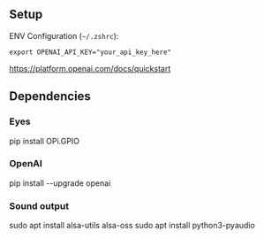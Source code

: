 ## Setup

ENV Configuration (`~/.zshrc`):

```
export OPENAI_API_KEY="your_api_key_here"
```

https://platform.openai.com/docs/quickstart

## Dependencies

### Eyes

pip install OPi.GPIO

### OpenAI

pip install --upgrade openai

### Sound output

sudo apt install alsa-utils alsa-oss
sudo apt install python3-pyaudio

